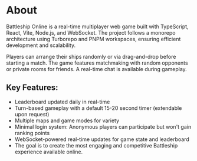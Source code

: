 # About
Battleship Online is a real-time multiplayer web game built with TypeScript, React, Vite, Node.js, and WebSocket. The project follows a monorepo architecture using Turborepo and PNPM workspaces, ensuring efficient development and scalability.

Players can arrange their ships randomly or via drag-and-drop before starting a match. The game features matchmaking with random opponents or private rooms for friends. A real-time chat is available during gameplay.

## Key Features:
- Leaderboard updated daily in real-time
- Turn-based gameplay with a default 15-20 second timer (extendable upon request)
- Multiple maps and game modes for variety
- Minimal login system: Anonymous players can participate but won't gain ranking points
- WebSocket-powered real-time updates for game state and leaderboard
- The goal is to create the most engaging and competitive Battleship experience available online. 